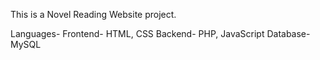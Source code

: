 This is a Novel Reading Website project.

Languages- 
          Frontend- HTML, CSS
          Backend- PHP, JavaScript
          Database- MySQL
